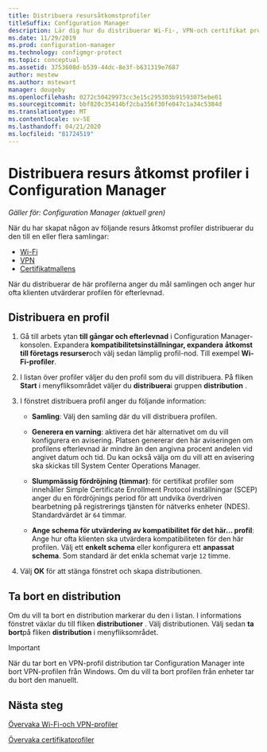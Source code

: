 ```yaml
---
title: Distribuera resursåtkomstprofiler
titleSuffix: Configuration Manager
description: Lär dig hur du distribuerar Wi-Fi-, VPN-och certifikat profiler i Configuration Manager.
ms.date: 11/29/2019
ms.prod: configuration-manager
ms.technology: configmgr-protect
ms.topic: conceptual
ms.assetid: 3753608d-b539-44dc-8e3f-b631319e7687
author: mestew
ms.author: mstewart
manager: dougeby
ms.openlocfilehash: 0272c50429973cc3e15c295303b91593075ebe01
ms.sourcegitcommit: bbf820c35414bf2cba356f30fe047c1a34c5384d
ms.translationtype: MT
ms.contentlocale: sv-SE
ms.lasthandoff: 04/21/2020
ms.locfileid: "81724519"
---
```

# <a name="deploy-resource-access-profiles-in-configuration-manager"></a>Distribuera resurs åtkomst profiler i Configuration Manager

*Gäller för: Configuration Manager (aktuell gren)*

När du har skapat någon av följande resurs åtkomst profiler distribuerar du den till en eller flera samlingar:

- [Wi-Fi](create-wifi-profiles.md)
- [VPN](create-vpn-profiles.md)
- [Certifikatmallens](create-certificate-profiles.md)

När du distribuerar de här profilerna anger du mål samlingen och anger hur ofta klienten utvärderar profilen för efterlevnad.  

## <a name="deploy-a-profile"></a>Distribuera en profil

1. Gå till arbets ytan **till gångar och efterlevnad** i Configuration Manager-konsolen. Expandera **kompatibilitetsinställningar, expandera** **åtkomst till företags resurser**och välj sedan lämplig profil-nod. Till exempel **Wi-Fi-profiler**.

1. I listan över profiler väljer du den profil som du vill distribuera. På fliken **Start** i menyfliksområdet väljer du **distribuera**i gruppen **distribution** .  

1. I fönstret distribuera profil anger du följande information:  

    - **Samling**: Välj den samling där du vill distribuera profilen.

    - **Generera en varning**: aktivera det här alternativet om du vill konfigurera en avisering. Platsen genererar den här aviseringen om profilens efterlevnad är mindre än den angivna procent andelen vid angivet datum och tid. Du kan också välja om du vill att en avisering ska skickas till System Center Operations Manager.

    - **Slumpmässig fördröjning (timmar)**: för certifikat profiler som innehåller Simple Certificate Enrollment Protocol inställningar (SCEP) anger du en fördröjnings period för att undvika överdriven bearbetning på registrerings tjänsten för nätverks enheter (NDES). Standardvärdet är `64` timmar.  

    - **Ange schema för utvärdering av kompatibilitet för det här... profil**: Ange hur ofta klienten ska utvärdera kompatibiliteten för den här profilen. Välj ett **enkelt schema** eller konfigurera ett **anpassat schema**. Som standard är det enkla schemat varje `12` timme.

1. Välj **OK** för att stänga fönstret och skapa distributionen.

## <a name="delete-a-deployment"></a>Ta bort en distribution

Om du vill ta bort en distribution markerar du den i listan. I informations fönstret växlar du till fliken **distributioner** . Välj distributionen. Välj sedan **ta bort**på fliken **distribution** i menyfliksområdet.

> [!IMPORTANT]
> När du tar bort en VPN-profil distribution tar Configuration Manager inte bort VPN-profilen från Windows. Om du vill ta bort profilen från enheter tar du bort den manuellt.

## <a name="next-steps"></a>Nästa steg

[Övervaka Wi-Fi-och VPN-profiler](monitor-wifi-email-vpn-profiles.md)

[Övervaka certifikatprofiler](monitor-certificate-profiles.md)
